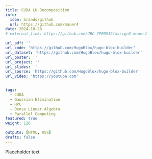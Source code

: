 ```yaml
---
title: CUDA LU Decomposition
info:
  icon: brands/github
  url: https://github.com/mauer4
date: 2024-10-26
# external_link: https://github.com/UBC-CPEN512/assign3-mauer4

url_pdf: ''
url_code: 'https://github.com/HugoBlox/hugo-blox-builder'
url_dataset: 'https://github.com/HugoBlox/hugo-blox-builder'
url_poster: ''
url_project: ''
url_slides: ''
url_source: 'https://github.com/HugoBlox/hugo-blox-builder'
url_video: 'https://youtube.com'


tags:
  - CUDA
  - Gaussian Elimination
  - HPC
  - Dense Linear Algebra
  - Parallel Computing
featured: true
weight: 120

outputs: [HTML, RSS]
drafts: false
---
```


Placeholder text

<!--more-->
